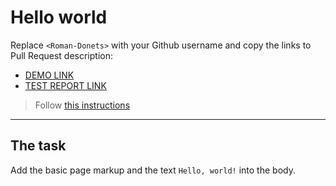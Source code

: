 # Hello world
Replace `<Roman-Donets>` with your Github username and copy the links to Pull Request description:
- [DEMO LINK](https://<Roman-Donets>.github.io/layout_hello-world/)
- [TEST REPORT LINK](https://<Roman-Donets>.github.io/layout_hello-world/report/html_report/)

> Follow [this instructions](https://mate-academy.github.io/layout_task-guideline/#how-to-solve-the-layout-tasks-on-github)
___

## The task 
Add the basic page markup and the text `Hello, world!` into the body.
